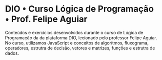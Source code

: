 # DIO • Curso Lógica de Programação • Prof. Felipe Aguiar

Conteúdos e exercícios desenvolvidos durante o curso de Lógica de Programação da da plataforma DIO, lecionado pelo professor Felipe Aguiar. No curso, utilizamos JavaScript e conceitos de algorítmos, fluxograma, operadores, estrutra de decisão, vetores e matrizes, funções e estrutra de dados.
